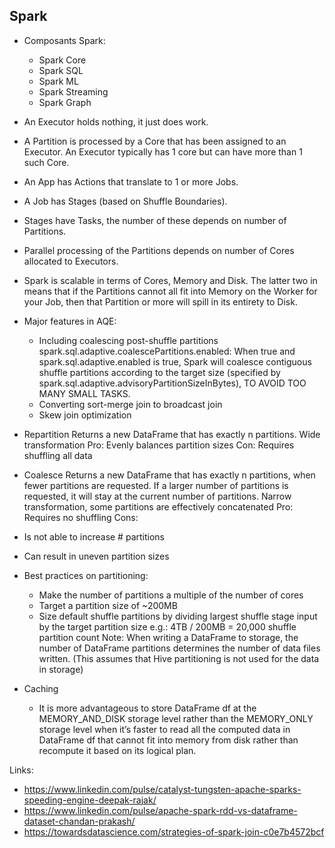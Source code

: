 ## Spark
- Composants Spark:
  - Spark Core
  - Spark SQL
  - Spark ML
  - Spark Streaming
  - Spark Graph

- An Executor holds nothing, it just does work.

- A Partition is processed by a Core that has been assigned to an Executor. An Executor typically has 1 core but can 
  have more than 1 such Core.

- An App has Actions that translate to 1 or more Jobs.

- A Job has Stages (based on Shuffle Boundaries).

- Stages have Tasks, the number of these depends on number of Partitions.

- Parallel processing of the Partitions depends on number of Cores allocated to Executors.

- Spark is scalable in terms of Cores, Memory and Disk. The latter two in  means that if the Partitions cannot all fit
  into Memory on the Worker for your Job, then that Partition or more will spill in its entirety to Disk.


- Major features in AQE:
  - Including coalescing post-shuffle partitions
    spark.sql.adaptive.coalescePartitions.enabled: When true and spark.sql.adaptive.enabled is true, Spark will coalesce
    contiguous shuffle partitions according to the target size (specified by spark.sql.adaptive.advisoryPartitionSizeInBytes),
    TO AVOID TOO MANY SMALL TASKS.
  - Converting sort-merge join to broadcast join
  - Skew join optimization


- Repartition
Returns a new DataFrame that has exactly n partitions.
Wide transformation
Pro: Evenly balances partition sizes
Con: Requires shuffling all data

- Coalesce
Returns a new DataFrame that has exactly n partitions, when fewer partitions are requested.
If a larger number of partitions is requested, it will stay at the current number of partitions.
Narrow transformation, some partitions are effectively concatenated
Pro: Requires no shuffling
Cons:
- Is not able to increase # partitions
- Can result in uneven partition sizes


- Best practices on partitioning:
  - Make the number of partitions a multiple of the number of cores
  - Target a partition size of ~200MB
  - Size default shuffle partitions by dividing largest shuffle stage input by the target partition size
    e.g.: 4TB / 200MB = 20,000 shuffle partition count 
  Note: When writing a DataFrame to storage, the number of DataFrame partitions determines the number of data files written.
  (This assumes that Hive partitioning is not used for the data in storage)


- Caching
  - It is more advantageous to store DataFrame df at the MEMORY_AND_DISK storage level rather than the MEMORY_ONLY
    storage level when it’s faster to read all the computed data in DataFrame df that cannot fit into memory from disk
    rather than recompute it based on its logical plan.

Links:
- https://www.linkedin.com/pulse/catalyst-tungsten-apache-sparks-speeding-engine-deepak-rajak/
- https://www.linkedin.com/pulse/apache-spark-rdd-vs-dataframe-dataset-chandan-prakash/
- https://towardsdatascience.com/strategies-of-spark-join-c0e7b4572bcf